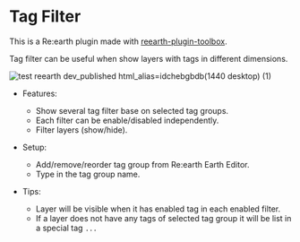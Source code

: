 # Tag Filter

This is a Re:earth plugin made with [reearth-plugin-toolbox](https://github.com/airslice/reearth-plugin-toolbox).

Tag filter can be useful when show layers with tags in different dimensions. 

![test reearth dev_published html_alias=idchebgbdb(1440 desktop) (1)](https://user-images.githubusercontent.com/21994748/183280643-7f183826-d48a-4faa-a5f6-93089ca91867.png)

- Features:
  - Show several tag filter base on selected tag groups.
  - Each filter can be enable/disabled independently.
  - Filter layers (show/hide).

- Setup:
  - Add/remove/reorder tag group from Re:earth Earth Editor.
  - Type in the tag group name.

- Tips:
  - Layer will be visible when it has enabled tag in each enabled filter.
  - If a layer does not have any tags of selected tag group it will be list in a special tag `...`
